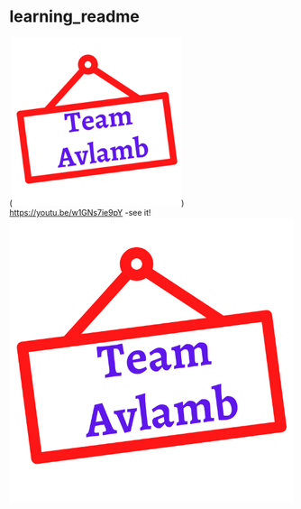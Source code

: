 # learning_readme
(<img src="https://github.com/1539sakshi/learning_readme/blob/master/V%20(5).png" width="300" />)
<br>
https://youtu.be/w1GNs7ie9pY -see it!
<br>
[![Watch the video](https://github.com/1539sakshi/learning_readme/blob/master/V%20(5).png)](https://youtu.be/w1GNs7ie9pY "Watch Complete Video - Hover to see this")
